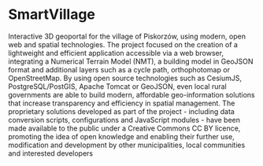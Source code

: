 # SmartVillage
Interactive 3D geoportal for the village of Piskorzów, using modern, open web and spatial technologies. The project focused on the creation of a lightweight and efficient application accessible via a web browser, integrating a Numerical Terrain Model (NMT), a building model in GeoJSON format and additional layers such as a cycle path, orthophotomap or OpenStreetMap.
By using open source technologies such as CesiumJS, PostgreSQL/PostGIS, Apache Tomcat or GeoJSON, even local rural governments are able to build modern, affordable geo-information solutions that increase transparency and efficiency in spatial management.
The proprietary solutions developed as part of the project - including data conversion scripts, configurations and JavaScript modules - have been made available to the public under a Creative Commons CC BY licence, promoting the idea of open knowledge and enabling their further use, modification and development by other municipalities, local communities and interested developers
